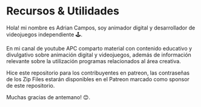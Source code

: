 # Recursos & Utilidades

Hola! mi nombre es Adrian Campos, soy animador digital y desarrollador de videojuegos independiente 🕹.

En mi canal de youtube APC comparto material con contenido educativo y divulgativo sobre animación digital y videojuegos, además de información relevante sobre la utilización programas relacionados al área creativa.

Hice este repositorio para los contribuyentes en patreon, las contraseñas de los Zip Files estarán disponibles en el Patreon marcado como sponsor de este repositorio.

Muchas gracias de antemano! 😊.
